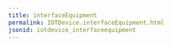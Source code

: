 ```yaml
---
title: interfaceEquipment
permalink: IOTDevice.interfaceEquipment.html
jsonid: iotdevice_interfaceequipment
---
```

